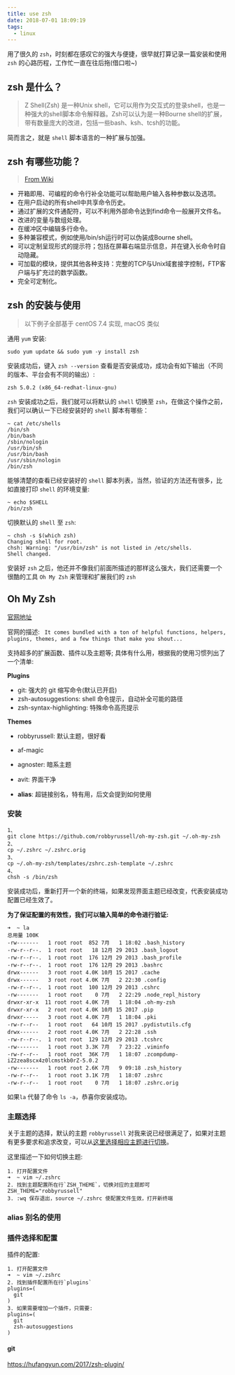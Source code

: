 ```yaml
---
title: use zsh
date: 2018-07-01 18:09:19
tags:
  - linux
---
```


用了很久的 `zsh`，时刻都在感叹它的强大与便捷，很早就打算记录一篇安装和使用 `zsh` 的心路历程，工作忙一直在往后拖(借口啦~)

## zsh 是什么？

> Z Shell(Zsh) 是一种Unix shell，它可以用作为交互式的登录shell，也是一种强大的shell脚本命令解释器。Zsh可以认为是一种Bourne shell的扩展，带有数量庞大的改进，包括一些bash、ksh、tcsh的功能。

简而言之，就是 `shell` 脚本语言的一种扩展与加强。

## zsh 有哪些功能？

> [From Wiki](https://zh.wikipedia.org/wiki/Z_shell)

- 开箱即用、可编程的命令行补全功能可以帮助用户输入各种参数以及选项。
- 在用户启动的所有shell中共享命令历史。
- 通过扩展的文件通配符，可以不利用外部命令达到find命令一般展开文件名。
- 改进的变量与数组处理。
- 在缓冲区中编辑多行命令。
- 多种兼容模式，例如使用/bin/sh运行时可以伪装成Bourne shell。
- 可以定制呈现形式的提示符；包括在屏幕右端显示信息，并在键入长命令时自动隐藏。
- 可加载的模块，提供其他各种支持：完整的TCP与Unix域套接字控制，FTP客户端与扩充过的数学函数。
- 完全可定制化。

## zsh 的安装与使用

> 以下例子全部基于 centOS 7.4 实现, macOS 类似

通用 `yum` 安装:

```shell
sudo yum update && sudo yum -y install zsh
```

安装成功后，键入 `zsh --version` 查看是否安装成功，成功会有如下输出（不同的版本、平台会有不同的输出）:

```shell
zsh 5.0.2 (x86_64-redhat-linux-gnu)
```

`zsh` 安装成功之后，我们就可以将默认的 `shell` 切换至 `zsh`，在做这个操作之前，我们可以确认一下已经安装好的 `shell` 脚本有哪些：

```shell
~ cat /etc/shells
/bin/sh
/bin/bash
/sbin/nologin
/usr/bin/sh
/usr/bin/bash
/usr/sbin/nologin
/bin/zsh

```

能够清楚的查看已经安装好的 `shell` 脚本列表，当然，验证的方法还有很多，比如直接打印 `shell` 的环境变量:

```shell
~ echo $SHELL
/bin/zsh
```

切换默认的 `shell` 至 `zsh`:

```shell
~ chsh -s $(which zsh)
Changing shell for root.
chsh: Warning: "/usr/bin/zsh" is not listed in /etc/shells.
Shell changed.
```

安装好 `zsh` 之后，他还并不像我们前面所描述的那样这么强大，我们还需要一个很酷的工具 `Oh My Zsh` 来管理和扩展我们的 `zsh`

## Oh My Zsh

[官网地址](https://ohmyz.sh/)

官网的描述: ` It comes bundled with a ton of helpful functions, helpers, plugins, themes, and a few things that make you shout...`

支持超多的扩展函数、插件以及主题等; 具体有什么用，根据我的使用习惯列出了一个清单:

**Plugins**
- git: 强大的 git 缩写命令(默认已开启)
- zsh-autosuggestions: shell 命令提示，自动补全可能的路径
- zsh-syntax-highlighting: 特殊命令高亮提示

**Themes**
- robbyrussell: 默认主题，很好看
- af-magic
- agnoster: 暗系主题
- avit: 界面干净

- **alias**: 超链接别名，特有用，后文会提到如何使用

### 安装

```shell
1、
git clone https://github.com/robbyrussell/oh-my-zsh.git ~/.oh-my-zsh
2、
cp ~/.zshrc ~/.zshrc.orig
3、
cp ~/.oh-my-zsh/templates/zshrc.zsh-template ~/.zshrc
4、
chsh -s /bin/zsh
```

安装成功后，重新打开一个新的终端，如果发现界面主题已经改变，代表安装成功配置已经生效了。

**为了保证配置的有效性，我们可以输入简单的命令进行验证:**

```shell
➜  ~ la
总用量 100K
-rw-------   1 root root  852 7月   1 18:02 .bash_history
-rw-r--r--.  1 root root   18 12月 29 2013 .bash_logout
-rw-r--r--.  1 root root  176 12月 29 2013 .bash_profile
-rw-r--r--.  1 root root  176 12月 29 2013 .bashrc
drwx------   3 root root 4.0K 10月 15 2017 .cache
drwx------   3 root root 4.0K 7月   2 22:30 .config
-rw-r--r--.  1 root root  100 12月 29 2013 .cshrc
-rw-------   1 root root    0 7月   2 22:29 .node_repl_history
drwxr-xr-x  11 root root 4.0K 7月   1 18:04 .oh-my-zsh
drwxr-xr-x   2 root root 4.0K 10月 15 2017 .pip
drwxr-----   3 root root 4.0K 7月   1 18:04 .pki
-rw-r--r--   1 root root   64 10月 15 2017 .pydistutils.cfg
drwx------   2 root root 4.0K 7月   2 22:28 .ssh
-rw-r--r--.  1 root root  129 12月 29 2013 .tcshrc
-rw-------   1 root root 3.3K 7月   7 23:22 .viminfo
-rw-r--r--   1 root root  36K 7月   1 18:07 .zcompdump-iZ2zea8scx4z0lcmstkb0rZ-5.0.2
-rw-------   1 root root 2.6K 7月   9 09:18 .zsh_history
-rw-r--r--   1 root root 3.1K 7月   1 18:07 .zshrc
-rw-r--r--   1 root root    0 7月   1 18:07 .zshrc.orig
```

如果`la` 代替了命令 `ls -a`，恭喜你安装成功。

### 主题选择

关于主题的选择，默认的主题 `robbyrussell` 对我来说已经很满足了，如果对主题有更多要求和追求改变，可以从[这里选择相应主题进行切换](https://github.com/robbyrussell/oh-my-zsh/wiki/Themes)。

这里描述一下如何切换主题:

```shell
1. 打开配置文件
➜  ~ vim ~/.zshrc
2. 找到主题配置所在行`ZSH_THEME`，切换对应的主题即可
ZSH_THEME="robbyrussell"
3. :wq 保存退出，source ~/.zshrc 使配置文件生效，打开新终端
```

### alias 别名的使用

### 插件选择和配置

插件的配置:

```shell
1. 打开配置文件
➜  ~ vim ~/.zshrc
2. 找到插件配置所在行`plugins`
plugins=(
  git
)
3. 如果需要增加一个插件，只需要:
plugins=(
  git
  zsh-autosuggestions
)
```

#### git

https://hufangyun.com/2017/zsh-plugin/